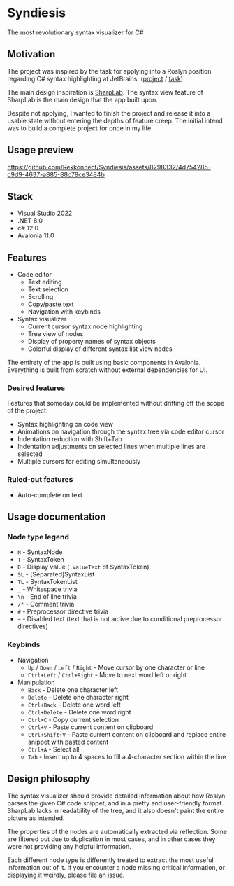 # Syndiesis

The most revolutionary syntax visualizer for C#

## Motivation

The project was inspired by the task for applying into a Roslyn position regarding C# syntax highlighting at JetBrains:
([project](https://internship.jetbrains.com/projects/1442/) / [task](https://internship.jetbrains.com/applications/19433/))

The main design inspiration is [SharpLab](https://sharplab.io/). The syntax view feature of SharpLab is the main design that the app built upon.

Despite not applying, I wanted to finish the project and release it into a usable state without entering the depths of feature creep. The initial intend was to build a complete project for once in my life.

## Usage preview

https://github.com/Rekkonnect/Syndiesis/assets/8298332/4d754285-c9d9-4637-a885-88c78ce3484b

## Stack

- Visual Studio 2022
- .NET 8.0
- c# 12.0
- Avalonia 11.0

## Features

- Code editor
  - Text editing
  - Text selection
  - Scrolling
  - Copy/paste text
  - Navigation with keybinds
- Syntax visualizer
  - Current cursor syntax node highlighting
  - Tree view of nodes
  - Display of property names of syntax objects
  - Colorful display of different syntax list view nodes

The entirety of the app is built using basic components in Avalonia. Everything is built from scratch without external dependencies for UI.

### Desired features

Features that someday could be implemented without drifting off the scope of the project.

- Syntax highlighting on code view
- Animations on navigation through the syntax tree via code editor cursor
- Indentation reduction with Shift+Tab
- Indentation adjustments on selected lines when multiple lines are selected
- Multiple cursors for editing simultaneously

### Ruled-out features

- Auto-complete on text

## Usage documentation

### Node type legend

- `N` - SyntaxNode
- `T` - SyntaxToken
- `D` - Display value (`.ValueText` of SyntaxToken)
- `SL` - [Separated]SyntaxList
- `TL` - SyntaxTokenList
- `_` - Whitespace trivia
- `\n` - End of line trivia
- `/*` - Comment trivia
- `#` - Preprocessor directive trivia
- `~` - Disabled text (text that is not active due to conditional preprocessor directives)

### Keybinds

- Navigation
  - `Up` / `Down` / `Left` / `Right` - Move cursor by one character or line
  - `Ctrl+Left` / `Ctrl+Right` - Move to next word left or right
- Manipulation
  - `Back` - Delete one character left
  - `Delete` - Delete one character right
  - `Ctrl+Back` - Delete one word left
  - `Ctrl+Delete` - Delete one word right
  - `Ctrl+C` - Copy current selection
  - `Ctrl+V` - Paste current content on clipboard
  - `Ctrl+Shift+V` - Paste current content on clipboard and replace entire snippet with pasted content
  - `Ctrl+A` - Select all
  - `Tab` - Insert up to 4 spaces to fill a 4-character section within the line

## Design philosophy

The syntax visualizer should provide detailed information about how Roslyn parses the given C# code snippet, and in a pretty and user-friendly format. SharpLab lacks in readability of the tree, and it also doesn't paint the entire picture as intended.

The properties of the nodes are automatically extracted via reflection. Some are filtered out due to duplication in most cases, and in other cases they were not providing any helpful information.

Each different node type is differently treated to extract the most useful information out of it. If you encounter a node missing critical information, or displaying it weirdly, please file an [issue](https://github.com/Rekkonnect/Syndiesis/issues/new).
